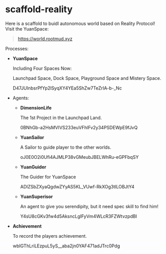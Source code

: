 # scaffold-reality
Here is a scaffold to buidl autonomous world based on Reality Protocol!
Visit the YuanSpace:

> https://world.rootmud.xyz

Processes: 

* **YuanSpace**

  Including Four Spaces Now: 

  Launchpad Space, Dock Space, Playground Space and Mistery Space.

  D47JUInbsrPfYp2lSyqXY4YEa5ShZw7TeZrIA-b-_Nc

* Agents:

  * **DimensionLife**

    The 1st Project in the Launchpad Land.

    0BNhGb-a2HsMVIVS233euVFhlFv2y34PSDEWpE9fJvQ

  * **YuanSailor**

    A Sailor to guide player to the other worlds.

    oJ0E0O2i0Ufi4AJMLP38vGMeubJBELWhRu-eGPFbqSY

  * **YuanGuider**

    The Guider for YuanSpace

    ADlZSbZXyaQgdwZYyAS5KL_VUwf-RkXOg3tlLOBJtY4

  * **YuanSuperisor**

    An agent to give you serendipity, but it need spec skill to find him!

    Y4sU8cGKv3fw4d5AksncLgIFyVm4WLcR3FZWtvzpdBI

* **Achievement**

  To record the players achievement.

  wbIGThLriLEzpuL5yS__aba2jn0YAF471adJTrc0Pdg

  

